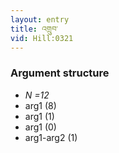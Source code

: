 ```yaml
---
layout: entry
title: འགྲུབ་
vid: Hill:0321
---
```

### Argument structure
* _N =12_
* arg1 (8)
* arg1 (1)
* arg1 (0)
* arg1-arg2 (1)
